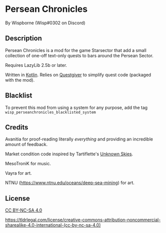 # Persean Chronicles

By Wispborne (Wisp#0302 on Discord)

## Description

Persean Chronicles is a mod for the game Starsector that add a small collection of one-off text-only quests to bars around the Persean Sector.

Requires LazyLib 2.5b or later.

Written in [Kotlin](https://kotlinlang.org/docs/reference/faq.html). Relies on [Questgiver](https://github.com/davidwhitman/questgiver) to simplify quest code (packaged with the mod).

## Blacklist

To prevent this mod from using a system for any purpose, add the tag `wisp_perseanchronicles_blacklisted_system`

## Credits

Avanitia for proof-reading literally _everything_ and providing an incredible amount of feedback. 

Market condition code inspired by Tartiflette's [Unknown Skies](https://fractalsoftworks.com/forum/index.php?topic=12041.0).

MesoTroniK for music.

Vayra for art.

NTNU (https://www.ntnu.edu/oceans/deep-sea-mining) for art.


## License

[CC BY-NC-SA 4.0](https://creativecommons.org/licenses/by-nc-sa/4.0/)

https://tldrlegal.com/license/creative-commons-attribution-noncommercial-sharealike-4.0-international-(cc-by-nc-sa-4.0)